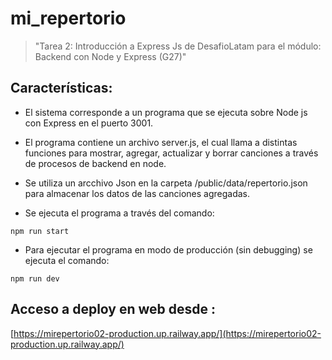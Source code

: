 # mi_repertorio

>"Tarea 2: Introducción a Express Js de DesafioLatam para el módulo: Backend con Node y Express (G27)"

## Características:

* El sistema corresponde a un programa que se ejecuta sobre Node js con Express en el puerto 3001.

* El programa contiene un archivo server.js, el cual llama a distintas funciones para mostrar, agregar, actualizar y borrar canciones a través de procesos de backend en node.

* Se utiliza un arcchivo Json en la carpeta /public/data/repertorio.json  para almacenar los datos de las canciones agregadas.

* Se ejecuta el programa a través del comando:
```
npm run start
```
* Para ejecutar el programa en modo de producción (sin debugging) se ejecuta el comando:
```
npm run dev
```
## Acceso a deploy en web desde :

[https://mirepertorio02-production.up.railway.app/](https://mirepertorio02-production.up.railway.app/)


